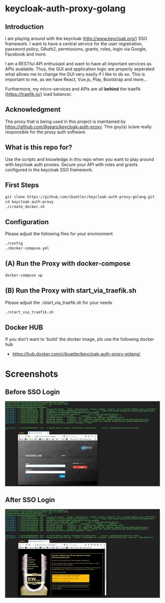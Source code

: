 # keycloak-auth-proxy-golang
## Introduction
I am playing around with the keycloak (http://www.keycloak.org/) SSO framework. I want to have a central service for the user registration, password policy, OAuth2, permissions, grants, roles, login via Google, Facebook and more.

I am a RESTful API enthusiast and want to have all important services as APIs available. Thus, the GUI and application logic are properly seperated what allows me to change the GUI very easily if I like to do so. This is important to me, as we have React, Vue.js, Play, Bootstrap and more...

Furthermore, my micro-services and APIs are all **behind** the traefik (https://traefik.io/) load balancer.



## Acknowledgment
The proxy that is being used in this project is maintained by https://github.com/8gears/keycloak-auth-proxy. This guy(s) is/are really responsible for the proxy auth software.

## What is this repo for?
Use the scripts and knowledge in this repo when you want to play around with keycloak auth proxies. Secure your API with roles and grants configured in the keycloak SSO framework.

## First Steps
```
git clone https://github.com/ibuetler/keycloak-auth-proxy-golang.git
cd keycloak-auth-proxy
./create_docker.sh
```

## Configuration
Please adjust the following files for your environment

    ./config
    ./docker-compose.yml

## (A) Run the Proxy with docker-compose
```bash
docker-compose up
```

## (B) Run the Proxy with start_via_traefik.sh
Please adjust the ./start_via_traefik.sh for your needs
```bash
./start_via_traefik.sh
```

## Docker HUB
If you don't want to 'build' the docker image, pls use the following docker hub
* https://hub.docker.com/r/ibuetler/keycloak-auth-proxy-golang/


# Screenshots
## Before SSO Login
![Image](./images/before_sso_login.png)

## After SSO Login
![Image](./images/after_sso_login.png)
